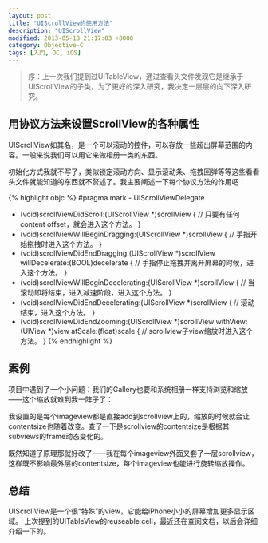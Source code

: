 ```yaml
---
layout: post
title: "UIScrollView的使用方法"
description: "UIScrollView"
modified: 2013-05-18 21:17:03 +8000
category: Objective-C
tags: [入门, OC, iOS]
---
```


> 序：上一次我们提到过UITableView，通过查看头文件发现它是继承于UIScrollView的子类，为了更好的深入研究，我决定一层层的向下深入研究。

## 用协议方法来设置ScrollView的各种属性

UIScrollView如其名，是一个可以滚动的控件，可以存放一些超出屏幕范围的内容。一般来说我们可以用它来做相册一类的东西。

初始化方式我就不写了，类似锁定滚动方向、显示滚动条、拖拽回弹等等这些看看头文件就能知道的东西就不赘述了。我主要阐述一下每个协议方法的作用吧：

{% highlight objc %}
#pragma mark - UIScrollViewDelegate
- (void)scrollViewDidScroll:(UIScrollView *)scrollView {
    // 只要有任何content offset，就会进入这个方法。
}
- (void)scrollViewWillBeginDragging:(UIScrollView *)scrollView {
    // 手指开始拖拽时进入这个方法。
}
- (void)scrollViewDidEndDragging:(UIScrollView *)scrollView willDecelerate:(BOOL)decelerate {
    // 手指停止拖拽并离开屏幕的时候，进入这个方法。
}
- (void)scrollViewWillBeginDecelerating:(UIScrollView *)scrollView {
    // 当滚动即将结束，进入减速阶段，进入这个方法。
}
- (void)scrollViewDidEndDecelerating:(UIScrollView *)scrollView {
    // 滚动结束，进入这个方法。
}
- (void)scrollViewDidEndZooming:(UIScrollView *)scrollView withView:(UIView *)view atScale:(float)scale {
    // scrollview子view缩放时进入这个方法。
}
{% endhighlight %}

## 案例

项目中遇到了一个小问题：我们的Gallery也要和系统相册一样支持浏览和缩放——这个缩放就难到我一阵子了：

我设置的是每个imageview都是直接add到scrollview上的，缩放的时候就会让contentsize也随着改变。查了一下是scrollview的contentsize是根据其subviews的frame动态变化的。

既然知道了原理那就好改了——我在每个imageview外面又套了一层scrollview，这样既不影响最外层的contentsize，每个imageview也能进行旋转缩放操作。

## 总结

UIScrollView是一个很“特殊”的view，它能给iPhone小小的屏幕增加更多显示区域。
上次提到的UITableView的reuseable cell，最近还在查阅文档，以后会详细介绍一下的。


